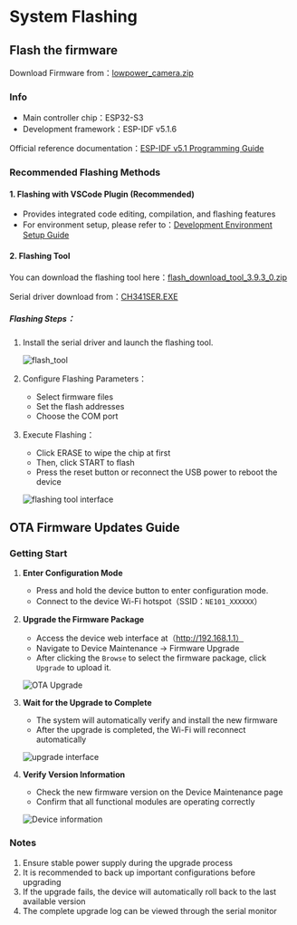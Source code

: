 # System Flashing

## Flash the firmware

Download Firmware from：[lowpower_camera.zip](https://github.com/camthink-ai/lowpower_camera/tree/main/bin)

### Info

- Main controller chip：ESP32-S3
- Development framework：ESP-IDF v5.1.6

Official reference documentation：[ESP-IDF v5.1 Programming Guide](https://docs.espressif.com/projects/esp-idf/en/release-v5.1/esp32s3/get-started/windows-setup.html)

### Recommended Flashing Methods

#### 1. Flashing with VSCode Plugin (Recommended)

- Provides integrated code editing, compilation, and flashing features
- For environment setup, please refer to：[Development Environment Setup Guide](./Development%20Environment%20Setup)

#### 2. Flashing Tool

You can download the flashing tool here：[flash_download_tool_3.9.3_0.zip](https://github.com/camthink-ai/lowpower_camera/blob/main/tools/flash_download_tool_3.9.3_0.zip)

Serial driver download from：[CH341SER.EXE](https://github.com/camthink-ai/lowpower_camera/tree/main/tools/CH341SER.EXE)

##### Flashing Steps：

1. Install the serial driver and launch the flashing tool.
   
   ![flash_tool](/img/NE101_flash_tool.png)

2. Configure Flashing Parameters：
   
   - Select firmware files
   - Set the flash addresses
   - Choose the COM port

3. Execute Flashing：
   
    - Click ERASE to wipe the chip at first
    - Then, click START to flash
    - Press the reset button or reconnect the USB power to reboot the device
   
   ![flashing tool interface](/img/NE101_flash_tool1.png)

## OTA Firmware Updates Guide

### Getting Start

1. **Enter Configuration Mode**
   
   - Press and hold the device button to enter configuration mode.
   - Connect to the device Wi-Fi hotspot（SSID：`NE101_XXXXXX`）

2. **Upgrade the Firmware Package**
   
   - Access the device web interface at（http://192.168.1.1）
   - Navigate to Device Maintenance → Firmware Upgrade
   - After clicking the `Browse` to select the firmware package, click `Upgrade` to upload it.
   
   ![OTA Upgrade](/img/NE101_ota.png)

3. **Wait for the Upgrade to Complete**
   
   - The system will automatically verify and install the new firmware
   - After the upgrade is completed, the Wi-Fi will reconnect automatically
   
   ![upgrade interface](/img/NE101_ota2.png)

4. **Verify Version Information**
   
   - Check the new firmware version on the Device Maintenance page
   - Confirm that all functional modules are operating correctly
   
   ![Device information](/img/NE101_ota3.png)

### Notes

1. Ensure stable power supply during the upgrade process
2. It is recommended to back up important configurations before upgrading
3. If the upgrade fails, the device will automatically roll back to the last available version
4. The complete upgrade log can be viewed through the serial monitor
